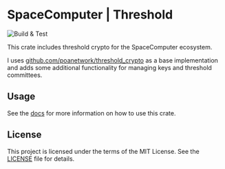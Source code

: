 # SpaceComputer | Threshold 

![Build & Test](https://github.com/spacecomputerio/threshold/actions/workflows/main.yml/badge.svg?branch=main)

This crate includes threshold crypto for the SpaceComputer ecosystem.

I uses [github.com/poanetwork/threshold_crypto](https://github.com/poanetwork/threshold_crypto) as a base implementation and adds some additional functionality for managing keys and threshold committees.

## Usage

See the [docs](https://docs.rs/threshold) for more information on how to use this crate.

## License

This project is licensed under the terms of the MIT License. See the [LICENSE](LICENSE) file for details.

